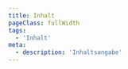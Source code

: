 ```yaml
---
title: Inhalt
pageClass: fullWidth
tags:
  - 'Inhalt'
meta:
  - description: 'Inhaltsangabe'
---
```


<div class="panel">

<ShowContents bereich="kata" beschreibung="Die Katas des Goju Ryu" />

<ShowContents bereich="kumite" beschreibung="Verschiedene Partnerformen und Wurftechniken" />

<ShowContents bereich="pruefungsordnung" beschreibung="Liste der Techniken die zum Erreichen einer bestimmten Graduierung notwendig sind" />

</div>